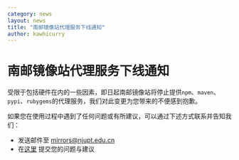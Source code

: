```yaml
---
category: news
layout: news
title: "南邮镜像站代理服务下线通知"
author: kawhicurry
---
```


# 南邮镜像站代理服务下线通知

受限于包括硬件在内的一些因素，即日起南邮镜像站将停止提供`npm`、`maven`、`pypi`、`rubygems`的代理服务，我们对此变更为您带来的不便感到抱歉。

如果您在使用过程中遇到了任何问题或有所建议，可以通过下述方式联系并告知我们：
- 发送邮件至 mirrors@njupt.edu.cn
- 在[这里](https://github.com/NJUPT-Mirrors-Group/issues/) 提交您的问题与建议
